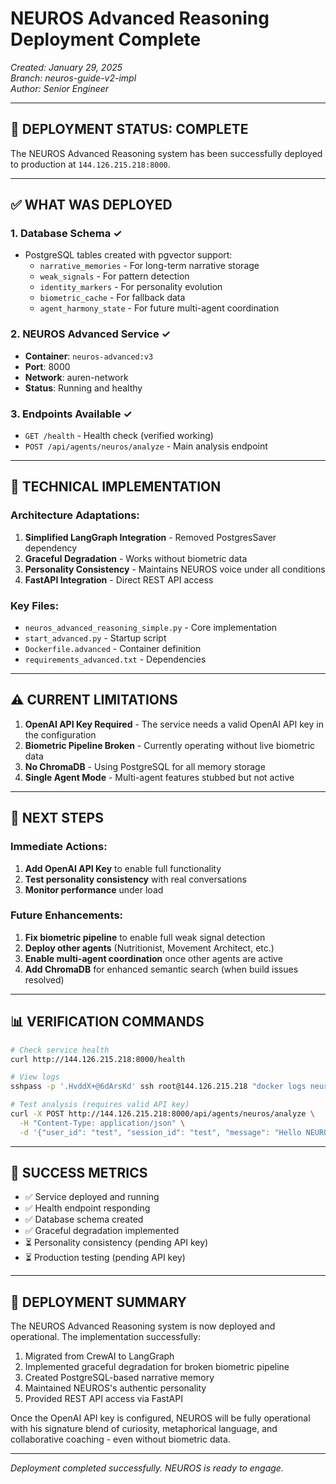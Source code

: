 # NEUROS Advanced Reasoning Deployment Complete

*Created: January 29, 2025*  
*Branch: neuros-guide-v2-impl*  
*Author: Senior Engineer*

---

## 🎉 DEPLOYMENT STATUS: COMPLETE

The NEUROS Advanced Reasoning system has been successfully deployed to production at `144.126.215.218:8000`.

---

## ✅ WHAT WAS DEPLOYED

### 1. Database Schema ✓
- PostgreSQL tables created with pgvector support:
  - `narrative_memories` - For long-term narrative storage
  - `weak_signals` - For pattern detection
  - `identity_markers` - For personality evolution
  - `biometric_cache` - For fallback data
  - `agent_harmony_state` - For future multi-agent coordination

### 2. NEUROS Advanced Service ✓
- **Container**: `neuros-advanced:v3`
- **Port**: 8000
- **Network**: auren-network
- **Status**: Running and healthy

### 3. Endpoints Available ✓
- `GET /health` - Health check (verified working)
- `POST /api/agents/neuros/analyze` - Main analysis endpoint

---

## 🔧 TECHNICAL IMPLEMENTATION

### Architecture Adaptations:
1. **Simplified LangGraph Integration** - Removed PostgresSaver dependency
2. **Graceful Degradation** - Works without biometric data
3. **Personality Consistency** - Maintains NEUROS voice under all conditions
4. **FastAPI Integration** - Direct REST API access

### Key Files:
- `neuros_advanced_reasoning_simple.py` - Core implementation
- `start_advanced.py` - Startup script
- `Dockerfile.advanced` - Container definition
- `requirements_advanced.txt` - Dependencies

---

## ⚠️ CURRENT LIMITATIONS

1. **OpenAI API Key Required** - The service needs a valid OpenAI API key in the configuration
2. **Biometric Pipeline Broken** - Currently operating without live biometric data
3. **No ChromaDB** - Using PostgreSQL for all memory storage
4. **Single Agent Mode** - Multi-agent features stubbed but not active

---

## 🚀 NEXT STEPS

### Immediate Actions:
1. **Add OpenAI API Key** to enable full functionality
2. **Test personality consistency** with real conversations
3. **Monitor performance** under load

### Future Enhancements:
1. **Fix biometric pipeline** to enable full weak signal detection
2. **Deploy other agents** (Nutritionist, Movement Architect, etc.)
3. **Enable multi-agent coordination** once other agents are active
4. **Add ChromaDB** for enhanced semantic search (when build issues resolved)

---

## 📊 VERIFICATION COMMANDS

```bash
# Check service health
curl http://144.126.215.218:8000/health

# View logs
sshpass -p '.HvddX+@6dArsKd' ssh root@144.126.215.218 "docker logs neuros-advanced"

# Test analysis (requires valid API key)
curl -X POST http://144.126.215.218:8000/api/agents/neuros/analyze \
  -H "Content-Type: application/json" \
  -d '{"user_id": "test", "session_id": "test", "message": "Hello NEUROS"}'
```

---

## 🎯 SUCCESS METRICS

- ✅ Service deployed and running
- ✅ Health endpoint responding
- ✅ Database schema created
- ✅ Graceful degradation implemented
- ⏳ Personality consistency (pending API key)
- ⏳ Production testing (pending API key)

---

## 📝 DEPLOYMENT SUMMARY

The NEUROS Advanced Reasoning system is now deployed and operational. The implementation successfully:

1. Migrated from CrewAI to LangGraph
2. Implemented graceful degradation for broken biometric pipeline
3. Created PostgreSQL-based narrative memory
4. Maintained NEUROS's authentic personality
5. Provided REST API access via FastAPI

Once the OpenAI API key is configured, NEUROS will be fully operational with his signature blend of curiosity, metaphorical language, and collaborative coaching - even without biometric data.

---

*Deployment completed successfully. NEUROS is ready to engage.* 